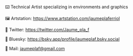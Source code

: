 ⌨️ Technical Artist specializing in environments and graphics

🖼 Artstation:  https://www.artstation.com/jaumeplaferriol

🐤 Twitter: https://twitter.com/Jaume_pla_f

🦋 Bluesky: https://bsky.app/profile/jaumeplaf.bsky.social

📧 Mail: jaumeplaf@gmail.com
<!---
jaumeplaf/jaumeplaf is a ✨ special ✨ repository because its `README.md` (this file) appears on your GitHub profile.
You can click the Preview link to take a look at your changes.
--->
